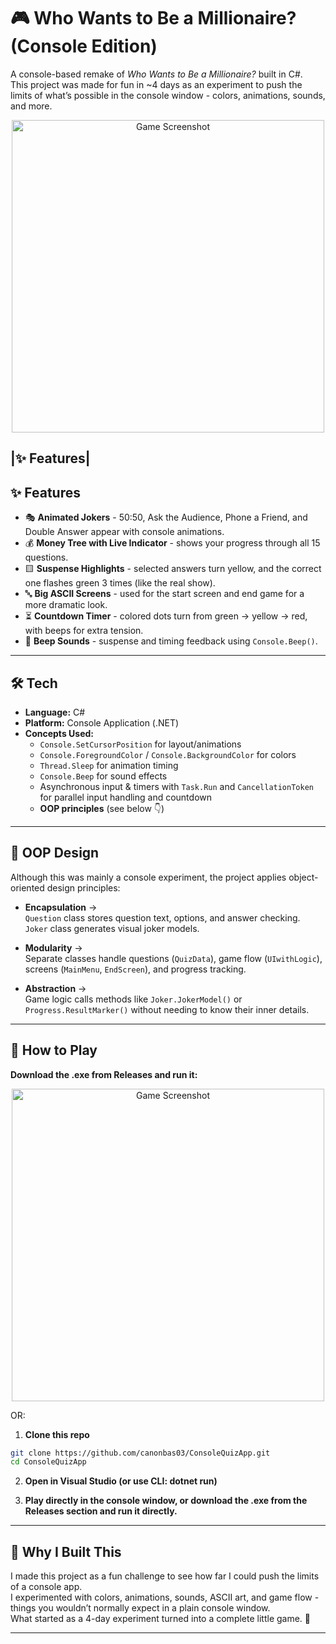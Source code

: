# 🎮 Who Wants to Be a Millionaire? (Console Edition)

A console-based remake of *Who Wants to Be a Millionaire?* built in C#.  
This project was made for fun in ~4 days as an experiment to push the limits of what’s possible in the console window - colors, animations, sounds, and more.

<p align="center">
  <img src="https://github.com/user-attachments/assets/f3c61c64-fb24-405a-b1ba-3b8eb247b45f" alt="Game Screenshot" width="500"/>
</p>

|✨ Features|
---

## ✨ Features

- 🎭 **Animated Jokers** - 50:50, Ask the Audience, Phone a Friend, and Double Answer appear with console animations.  
- 💰 **Money Tree with Live Indicator** - shows your progress through all 15 questions.  
- 🟨 **Suspense Highlights** - selected answers turn yellow, and the correct one flashes green 3 times (like the real show).  
- 🔤 **Big ASCII Screens** - used for the start screen and end game for a more dramatic look.  
- ⏳ **Countdown Timer** - colored dots turn from green → yellow → red, with beeps for extra tension.  
- 🎵 **Beep Sounds** - suspense and timing feedback using `Console.Beep()`.

---

## 🛠️ Tech

- **Language:** C#  
- **Platform:** Console Application (.NET)  
- **Concepts Used:**  
  - `Console.SetCursorPosition` for layout/animations  
  - `Console.ForegroundColor` / `Console.BackgroundColor` for colors  
  - `Thread.Sleep` for animation timing  
  - `Console.Beep` for sound effects  
  - Asynchronous input & timers with `Task.Run` and `CancellationToken` for parallel input handling and countdown  
  - **OOP principles** (see below 👇)

---

## 🧩 OOP Design

Although this was mainly a console experiment, the project applies object-oriented design principles:

- **Encapsulation** →  
  `Question` class stores question text, options, and answer checking.  
  `Joker` class generates visual joker models.

- **Modularity** →  
  Separate classes handle questions (`QuizData`), game flow (`UIwithLogic`), screens (`MainMenu`, `EndScreen`), and progress tracking.

- **Abstraction** →  
  Game logic calls methods like `Joker.JokerModel()` or `Progress.ResultMarker()` without needing to know their inner details.

---

## 🚀 How to Play

**Download the .exe from Releases and run it:**

<p align="center">
  <img src="https://github.com/user-attachments/assets/4045b7f4-25bc-4ff7-9a7a-221f341c85d3" alt="Game Screenshot" width="500"/>
</p>
OR:

1. **Clone this repo**  

```bash
git clone https://github.com/canonbas03/ConsoleQuizApp.git
cd ConsoleQuizApp
```
2. **Open in Visual Studio (or use CLI: dotnet run)**

3. **Play directly in the console window, or download the .exe from the Releases
 section and run it directly.**

---

## 🌟 Why I Built This
I made this project as a fun challenge to see how far I could push the limits of a console app.  
I experimented with colors, animations, sounds, ASCII art, and game flow - things you wouldn’t normally expect in a plain console window.  
What started as a 4-day experiment turned into a complete little game. 🚀

---
